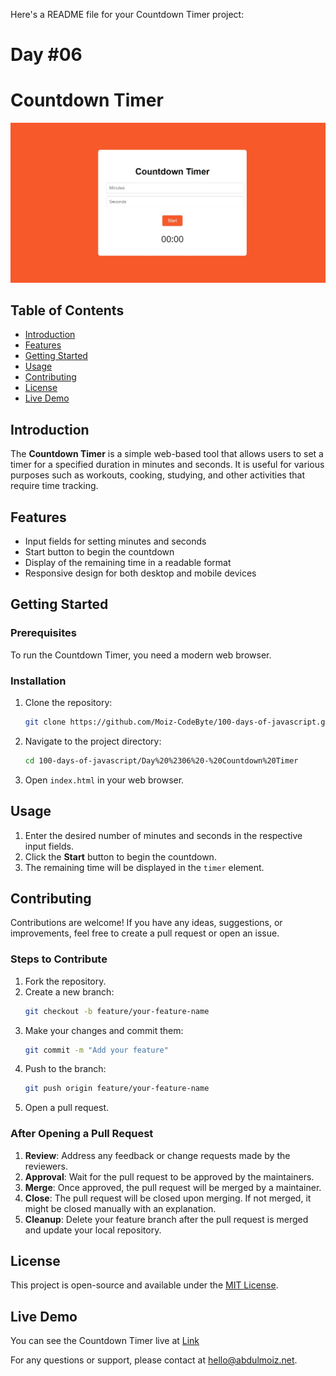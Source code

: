 Here's a README file for your Countdown Timer project:

# Day #06


# Countdown Timer

![Countdown Timer](screenshot.jpeg)

## Table of Contents
- [Introduction](#introduction)
- [Features](#features)
- [Getting Started](#getting-started)
- [Usage](#usage)
- [Contributing](#contributing)
- [License](#license)
- [Live Demo](#live-demo)

## Introduction
The **Countdown Timer** is a simple web-based tool that allows users to set a timer for a specified duration in minutes and seconds. It is useful for various purposes such as workouts, cooking, studying, and other activities that require time tracking.

## Features
- Input fields for setting minutes and seconds
- Start button to begin the countdown
- Display of the remaining time in a readable format
- Responsive design for both desktop and mobile devices

## Getting Started
### Prerequisites
To run the Countdown Timer, you need a modern web browser.

### Installation
1. Clone the repository:
   ```bash
   git clone https://github.com/Moiz-CodeByte/100-days-of-javascript.git
   ```
2. Navigate to the project directory:
   ```bash
   cd 100-days-of-javascript/Day%20%2306%20-%20Countdown%20Timer
   ```
3. Open `index.html` in your web browser.

## Usage
1. Enter the desired number of minutes and seconds in the respective input fields.
2. Click the **Start** button to begin the countdown.
3. The remaining time will be displayed in the `timer` element.

## Contributing
Contributions are welcome! If you have any ideas, suggestions, or improvements, feel free to create a pull request or open an issue.

### Steps to Contribute
1. Fork the repository.
2. Create a new branch:
   ```bash
   git checkout -b feature/your-feature-name
   ```
3. Make your changes and commit them:
   ```bash
   git commit -m "Add your feature"
   ```
4. Push to the branch:
   ```bash
   git push origin feature/your-feature-name
   ```
5. Open a pull request.

### After Opening a Pull Request
1. **Review**: Address any feedback or change requests made by the reviewers.
2. **Approval**: Wait for the pull request to be approved by the maintainers.
3. **Merge**: Once approved, the pull request will be merged by a maintainer.
4. **Close**: The pull request will be closed upon merging. If not merged, it might be closed manually with an explanation.
5. **Cleanup**: Delete your feature branch after the pull request is merged and update your local repository.

## License
This project is open-source and available under the [MIT License](LICENSE).

## Live Demo
You can see the Countdown Timer live at [Link](https://moiz-codebyte.github.io/100-days-of-javascript/Day%20%2306%20-%20Countdown%20Timer/)

For any questions or support, please contact at [hello@abdulmoiz.net](mailto:hello@abdulmoiz.net).

